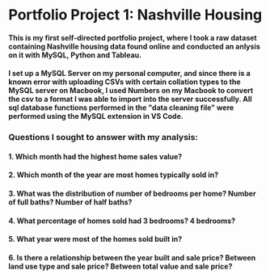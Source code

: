 # Portfolio Project 1: Nashville Housing
#### This is my first self-directed portfolio project, where I took a raw dataset containing Nashville housing data found online and conducted an anlysis on it with MySQL, Python and Tableau.
#### I set up a MySQL Server on my personal computer, and since there is a known error with uploading CSVs with certain collation types to the MySQL server on Macbook, I used Numbers on my Macbook to convert the csv to a format I was able to import into the server successfully. All sql database functions performed in the "data cleaning file" were performed using the MySQL extension in VS Code.
### Questions I sought to answer with my analysis:
#### 1. Which month had the highest home sales value?
#### 2. Which month of the year are most homes typically sold in?
#### 3. What was the distribution of number of bedrooms per home? Number of full baths? Number of half baths?
#### 4. What percentage of homes sold had 3 bedrooms? 4 bedrooms?
#### 5. What year were most of the homes sold built in?
#### 6. Is there a relationship between the year built and sale price? Between land use type and sale price? Between total value and sale price?
